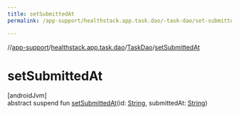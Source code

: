```yaml
---
title: setSubmittedAt
permalink: /app-support/healthstack.app.task.dao/-task-dao/set-submitted-at.html

---
```

//[app-support](../../../index.html)/[healthstack.app.task.dao](../index.html)/[TaskDao](index.html)/[setSubmittedAt](set-submitted-at.html)



# setSubmittedAt



[androidJvm]\
abstract suspend fun [setSubmittedAt](set-submitted-at.html)(id: [String](https://kotlinlang.org/api/latest/jvm/stdlib/kotlin/-string/index.html), submittedAt: [String](https://kotlinlang.org/api/latest/jvm/stdlib/kotlin/-string/index.html))




